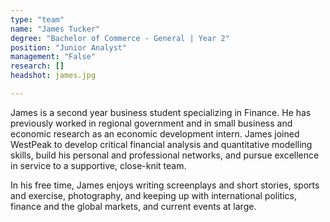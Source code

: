 ```yaml
---
type: "team"
name: "James Tucker"
degree: "Bachelor of Commerce - General | Year 2"
position: "Junior Analyst"
management: "False"
research: []
headshot: james.jpg

---
```


James is a second year business student specializing in Finance. He has previously worked in regional government and in small business and economic research as an economic development intern. James joined WestPeak to develop critical financial analysis and quantitative modelling skills, build his personal and professional networks, and pursue excellence in service to a supportive, close-knit team.

In his free time, James enjoys writing screenplays and short stories, sports and exercise, photography, and keeping up with international politics, finance and the global markets, and current events at large. 

